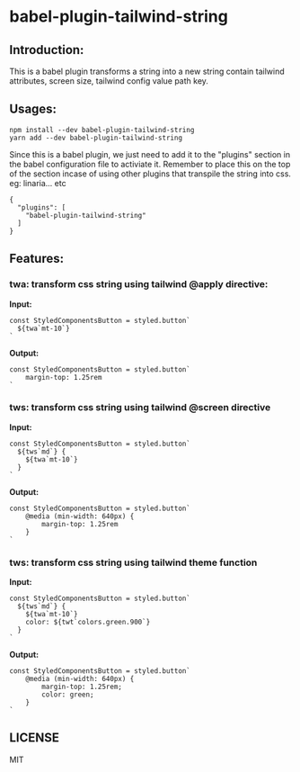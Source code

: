 # babel-plugin-tailwind-string

## Introduction:
This is a babel plugin transforms a string into a new string contain tailwind attributes, screen size, tailwind config value path key.

## Usages:

```
npm install --dev babel-plugin-tailwind-string
yarn add --dev babel-plugin-tailwind-string
```

Since this is a babel plugin, we just need to add it to the "plugins" section in the babel configuration file to activiate it. Remember to place this on the top of the section incase of using other plugins that transpile the string into css. eg: linaria... etc

```
{
  "plugins": [
    "babel-plugin-tailwind-string"
  ]
}
```

## Features:
### twa: transform css string using tailwind @apply directive:

**Input:**
```
const StyledComponentsButton = styled.button`
  ${twa`mt-10`}
`
```

**Output:**
```
const StyledComponentsButton = styled.button`
    margin-top: 1.25rem
`
```

### tws: transform css string using tailwind @screen directive

**Input:**
```
const StyledComponentsButton = styled.button`
  ${tws`md`} {
    ${twa`mt-10`}
  }
`
```

**Output:**
```
const StyledComponentsButton = styled.button`
    @media (min-width: 640px) {
        margin-top: 1.25rem   
    }
`
```

### tws: transform css string using tailwind theme function

**Input:**
```
const StyledComponentsButton = styled.button`
  ${tws`md`} {
    ${twa`mt-10`}
    color: ${twt`colors.green.900`}
  }
`
```

**Output:**
```
const StyledComponentsButton = styled.button`
    @media (min-width: 640px) {
        margin-top: 1.25rem;
        color: green;
    }
`
```

## LICENSE
MIT



